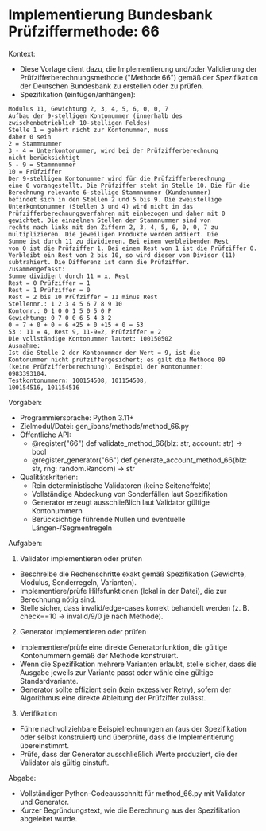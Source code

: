 # Implementierung Bundesbank Prüfziffermethode: 66

Kontext:
- Diese Vorlage dient dazu, die Implementierung und/oder Validierung der Prüfzifferberechnungsmethode ("Methode 66") gemäß der Spezifikation der Deutschen Bundesbank zu erstellen oder zu prüfen.
- Spezifikation (einfügen/anhängen):

```Text
Modulus 11, Gewichtung 2, 3, 4, 5, 6, 0, 0, 7
Aufbau der 9-stelligen Kontonummer (innerhalb des
zwischenbetrieblich 10-stelligen Feldes)
Stelle 1 = gehört nicht zur Kontonummer, muss
daher 0 sein
2 = Stammnummer
3 - 4 = Unterkontonummer, wird bei der Prüfzifferberechnung
nicht berücksichtigt
5 - 9 = Stammnummer
10 = Prüfziffer
Der 9-stelligen Kontonummer wird für die Prüfzifferberechnung
eine 0 vorangestellt. Die Prüfziffer steht in Stelle 10. Die für die
Berechnung relevante 6-stellige Stammnummer (Kundenummer)
befindet sich in den Stellen 2 und 5 bis 9. Die zweistellige
Unterkontonummer (Stellen 3 und 4) wird nicht in das
Prüfzifferberechnungsverfahren mit einbezogen und daher mit 0
gewichtet. Die einzelnen Stellen der Stammnummer sind von
rechts nach links mit den Ziffern 2, 3, 4, 5, 6, 0, 0, 7 zu
multiplizieren. Die jeweiligen Produkte werden addiert. Die
Summe ist durch 11 zu dividieren. Bei einem verbleibenden Rest
von 0 ist die Prüfziffer 1. Bei einem Rest von 1 ist die Prüfziffer 0.
Verbleibt ein Rest von 2 bis 10, so wird dieser vom Divisor (11)
subtrahiert. Die Differenz ist dann die Prüfziffer.
Zusammengefasst:
Summe dividiert durch 11 = x, Rest
Rest = 0 Prüfziffer = 1
Rest = 1 Prüfziffer = 0
Rest = 2 bis 10 Prüfziffer = 11 minus Rest
Stellennr.: 1 2 3 4 5 6 7 8 9 10
Kontonr.: 0 1 0 0 1 5 0 5 0 P
Gewichtung: 0 7 0 0 6 5 4 3 2
0 + 7 + 0 + 0 + 6 +25 + 0 +15 + 0 = 53
53 : 11 = 4, Rest 9, 11-9=2, Prüfziffer = 2
Die vollständige Kontonummer lautet: 100150502
Ausnahme:
Ist die Stelle 2 der Kontonummer der Wert = 9, ist die
Kontonummer nicht prüfziffergesichert; es gilt die Methode 09
(keine Prüfzifferberechnung). Beispiel der Kontonummer:
0983393104.
Testkontonummern: 100154508, 101154508,
100154516, 101154516
```

Vorgaben:
- Programmiersprache: Python 3.11+
- Zielmodul/Datei: gen_ibans/methods/method_66.py
- Öffentliche API:
  - @register("66") def validate_method_66(blz: str, account: str) -> bool
  - @register_generator("66") def generate_account_method_66(blz: str, rng: random.Random) -> str
- Qualitätskriterien:
  - Rein deterministische Validatoren (keine Seiteneffekte)
  - Vollständige Abdeckung von Sonderfällen laut Spezifikation
  - Generator erzeugt ausschließlich laut Validator gültige Kontonummern
  - Berücksichtige führende Nullen und eventuelle Längen-/Segmentregeln

Aufgaben:
1) Validator implementieren oder prüfen
- Beschreibe die Rechenschritte exakt gemäß Spezifikation (Gewichte, Modulus, Sonderregeln, Varianten).
- Implementiere/prüfe Hilfsfunktionen (lokal in der Datei), die zur Berechnung nötig sind.
- Stelle sicher, dass invalid/edge-cases korrekt behandelt werden (z. B. check==10 -> invalid/9/0 je nach Methode).

2) Generator implementieren oder prüfen
- Implementiere/prüfe eine direkte Generatorfunktion, die gültige Kontonummern gemäß der Methode konstruiert.
- Wenn die Spezifikation mehrere Varianten erlaubt, stelle sicher, dass die Ausgabe jeweils zur Variante passt oder wähle eine gültige Standardvariante.
- Generator sollte effizient sein (kein exzessiver Retry), sofern der Algorithmus eine direkte Ableitung der Prüfziffer zulässt.

3) Verifikation
- Führe nachvollziehbare Beispielrechnungen an (aus der Spezifikation oder selbst konstruiert) und überprüfe, dass die Implementierung übereinstimmt.
- Prüfe, dass der Generator ausschließlich Werte produziert, die der Validator als gültig einstuft.

Abgabe:
- Vollständiger Python-Codeausschnitt für method_66.py mit Validator und Generator.
- Kurzer Begründungstext, wie die Berechnung aus der Spezifikation abgeleitet wurde.